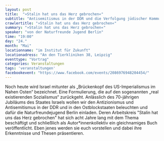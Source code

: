 ```yaml
---
layout: post
title:  "»Stalin hat uns das Herz gebrochen«"
subtitle: "Antisemitismus in der DDR und die Verfolgung jüdischer Kommunistinnen und Kommunisten."
crawlertitle: "»Stalin hat uns das Herz gebrochen«"
summary: "»Stalin hat uns das Herz gebrochen«"
speaker: "von der Naturfreunde Jugend Berlin"
time: "19:00"
day: "24."
month: "Mai"
locationname: "im Institut für Zukunft"
locationadress: "An den Tierkliniken 38, Leipzig"
eventtype: "Vortrag"
categories: Veranstaltungen
tags: 'veranstaltungen'
facebookevent: "https://www.facebook.com/events/2086976948204454/"
---
```

Noch heute wird Israel mitunter als „Brückenkopf des US-Imperialismus im Nahen Osten“ bezeichnet. Eine Formulierung, die auf den sogenannten „real existierenden Sozialismus“ zurückgeht. Anlässlich des 70-jährigen Jubiläums des Staates Israels wollen wir den Antizionismus und Antisemitismus in der DDR und in den Ostblockstaaten beleuchten und dafür die Naturfreundejugend Berlin einladen. Deren Arbeitskreis "Stalin hat uns das Herz gebrochen" hat sich acht Jahre lang mit dem Thema beschäftigt und schließlich als Autor*innenkollektiv ein gleichnamiges Buch veröffentlicht. Eben jenes werden sie euch vorstellen und dabei ihre Erkenntnisse und Thesen präsentieren.

